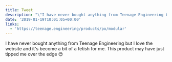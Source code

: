 ```yaml
---
title: Tweet
description: "\"I have never bought anything from Teenage Engineering but I love the website and it's become a bit of a fetish for me. This product may have just tipped me over the edge \U0001F60D\n\""
date: '2019-01-19T10:01:05+00:00'
links:
  - 'https://teenage.engineering/products/po/modular'
---
```

I have never bought anything from Teenage Engineering but I love the website and it's become a bit of a fetish for me. This product may have just tipped me over the edge 😍

